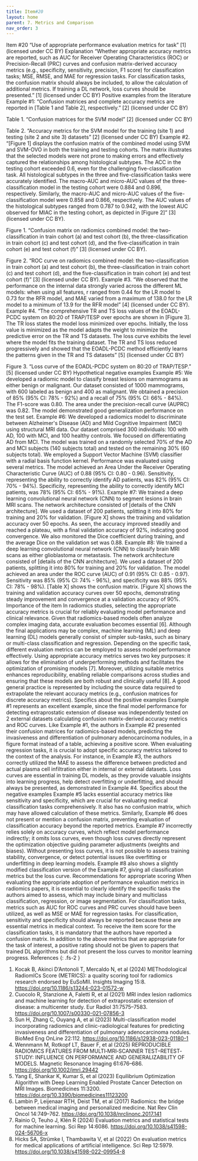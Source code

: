 ```yaml
---
title: Item#20
layout: home
parent: 7. Metrics and Comparison
nav_order: 3
---
```


Item #20
“Use of appropriate performance evaluation metrics for task” [1]  (licensed under CC BY)
Explanation
“Whether appropriate accuracy metrics are reported, such as AUC for Receiver Operating Characteristics (ROC) or Precision-Recall (PRC) curves and confusion matrix-derived accuracy metrics (e.g., specificity, sensitivity, precision, F1 score) for classification tasks; MSE, RMSE, and MAE for regression tasks. For classification tasks, the confusion matrix should always be included, to allow the calculation of additional metrics. If training a DL network, loss curves should be presented.” [1]  (licensed under CC BY)
Positive examples from the literature
Example #1: “Confusion matrices and complete accuracy metrics are reported in [Table 1 and Table 2], respectively.” [2] (licensed under CC BY)
 
Table 1. “Confusion matrices for the SVM model” [2] (licensed under CC BY)
 
Table 2. “Accuracy metrics for the SVM model for the training (site 1) and testing (site 2 and site 3) datasets” [2] (licensed under CC BY)
Example #2. “[Figure 1] displays the confusion matrix of the combined model using SVM and SVM-OVO in both the training and testing cohorts. The matrix illustrates that the selected models were not prone to making errors and effectively captured the relationships among histological subtypes. The ACC in the testing cohort exceeded 0.6, even for the challenging five-classification task. All histological subtypes in the three and five-classification tasks were accurately identified. The macro-AUC and micro-AUC values of the three-classification model in the testing cohort were 0.884 and 0.896, respectively. Similarly, the macro-AUC and micro-AUC values of the five-classification model were 0.858 and 0.866, respectively. The AUC values of the histological subtypes ranged from 0.787 to 0.942, with the lowest AUC observed for MIAC in the testing cohort, as depicted in [Figure 2]” [3] (licensed under CC BY).
 
Figure 1. “Confusion matrix on radiomics combined model: the two-classification in train cohort (a) and test cohort (b), the three-classification in train cohort (c) and test cohort (d), and the five-classification in train cohort (e) and test cohort (f)” [3] (licensed under CC BY).

 
Figure 2. “ROC curve on radiomics combined model: the two-classification in train cohort (a) and test cohort (b), the three-classification in train cohort (c) and test cohort (d), and the five-classification in train cohort (e) and test cohort (f)” [3] (licensed under CC BY).
Example #3. “We observed that the performance on the internal data strongly varied across the different ML models: when using all features, r ranged from 0.44 for the LR model to 0.73 for the RFR model, and MAE varied from a maximum of 138.0 for the LR model to a minimum of 13.9 for the RFR model” [4] (licensed under CC BY).
Example #4. “The comprehensive TR and TS loss values of the EOADL-PCDC system on 80:20 of TRAP/TESP over epochs are shown in [Figure 3]. The TR loss states the model loss minimized over epochs. Initially, the loss value is minimized as the model adapts the weight to minimize the predictive error on the TR and TS datasets. The loss curve exhibits the level where the model fits the training dataset. The TR and TS loss reduced progressively and showed that the EOADL-PCDC method efficiently learns the patterns given in the TR and TS datasets” [5] (licensed under CC BY)
 
Figure 3. “Loss curve of the EOADL-PCDC system on 80:20 of TRAP/TESP.” [5] (licensed under CC BY)
Hypothetical negative examples 
Example #5: We developed a radiomic model to classify breast lesions on mammograms as either benign or malignant. Our dataset consisted of 1000 mammograms, with 600 labeled as benign and 400 as malignant. We obtained a precision of 85% (95% CI: 78% - 92%) and a recall of 75% (95% CI: 66% - 84%). The F1-score was 0.80. The area under the precision-recall curve (AUPRC) was 0.82. The model demonstrated good generalization performance on the test set.
Example #6: We developed a radiomics model to discriminate between Alzheimer's Disease (AD) and Mild Cognitive Impairment (MCI) using structural MRI data. Our dataset comprised 300 individuals: 100 with AD, 100 with MCI, and 100 healthy controls. We focused on differentiating AD from MCI. The model was trained on a randomly selected 70% of the AD and MCI subjects (140 subjects total) and tested on the remaining 30% (60 subjects total). We employed a Support Vector Machine (SVM) classifier with a radial basis function kernel.
Performance was evaluated using several metrics. The model achieved an Area Under the Receiver Operating Characteristic Curve (AUC) of 0.88 (95% CI: 0.80 - 0.96). Sensitivity, representing the ability to correctly identify AD patients, was 82% (95% CI: 70% - 94%). Specificity, representing the ability to correctly identify MCI patients, was 78% (95% CI: 65% - 91%). 
Example #7: We trained a deep learning convolutional neural network (CNN) to segment lesions in brain MRI scans. The network architecture consisted of [details of the CNN architecture]. We used a dataset of 200 patients, splitting it into 80% for training and 20% for validation. [Figure X] shows the training and validation accuracy over 50 epochs. As seen, the accuracy improved steadily and reached a plateau, with a final validation accuracy of 92%, indicating good convergence. We also monitored the Dice coefficient during training, and the average Dice on the validation set was 0.88. 
Example #8: We trained a deep learning convolutional neural network (CNN) to classify brain MRI scans as either glioblastoma or metastasis. The network architecture consisted of [details of the CNN architecture]. We used a dataset of 200 patients, splitting it into 80% for training and 20% for validation. The model achieved an area under the ROC curve (AUC) of 0.91 (95% CI: 0.85 - 0.97). Sensitivity was 85% (95% CI: 74% - 96%), and specificity was 88% (95% CI: 78% - 98%). [Table X] shows the confusion matrix. [Figure X] shows the training and validation accuracy curves over 50 epochs, demonstrating steady improvement and convergence at a validation accuracy of 90%. 
Importance of the item
In radiomics studies, selecting the appropriate accuracy metrics is crucial for reliably evaluating model performance and clinical relevance. Given that radiomics-based models often analyze complex imaging data, accurate evaluation becomes essential [6]. Although the final applications may be complex, machine learning (ML) and deep learning (DL) models generally consist of simpler sub-tasks, such as binary or multi-class classification and regression. Depending on the specific task, different evaluation metrics can be employed to assess model performance effectively. Using appropriate accuracy metrics serves two key purposes: it allows for the elimination of underperforming methods and facilitates the optimization of promising models [7]. Moreover, utilizing suitable metrics enhances reproducibility, enabling reliable comparisons across studies and ensuring that these models are both robust and clinically useful [8]. A good general practice is represented by including the source data required to extrapolate the relevant accuracy metrics (e.g., confusion matrices for discrete accuracy metrics).
Specifics about the positive examples
Example #1 represents an excellent example, since the final model performance for detecting extraprostatic extension of disease was independently tested on 2 external datasets calculating confusion matrix-derived accuracy metrics and ROC curves. Like Example #1, the authors in Example #2 presented their confusion matrices for radiomics-based models, predicting the invasiveness and differentiation of pulmonary adenocarcinoma nodules, in a figure format instead of a table, achieving a positive score. When evaluating regression tasks, it is crucial to adopt specific accuracy metrics tailored to the context of the analysis. For instance, in Example #3, the authors correctly utilized the MAE to assess the difference between predicted and actual plasma cell infiltration either in internal or external datasets. Loss curves are essential in training DL models, as they provide valuable insights into learning progress, help detect overfitting or underfitting, and should always be presented, as demonstrated in Example #4.
Specifics about the negative examples
Example #5 lacks essential accuracy metrics like sensitivity and specificity, which are crucial for evaluating medical classification tasks comprehensively. It also has no confusion matrix, which may have allowed calculation of these metrics. Similarly, Example #6 does not present or mention a confusion matrix, preventing evaluation of classification accuracy beyond the reported metrics. Example #7 incorrectly relies solely on accuracy curves, which reflect model performance indirectly; it omits loss curves, even though loss curves directly represent the optimization objective guiding parameter adjustments (weights and biases). Without presenting loss curves, it is not possible to assess training stability, convergence, or detect potential issues like overfitting or underfitting in deep learning models. Example #8 also shows a slightly modified classification version of the Example #7, giving all classification metrics but the loss curve.
Recommendations for appropriate scoring
When evaluating the appropriate adoption of performance evaluation metrics in radiomics papers, it is essential to clearly identify the specific tasks the authors aimed to assess, which may include binary and multiclass classification, regression, or image segmentation. For classification tasks, metrics such as AUC for ROC curves and PRC curves should have been utilized, as well as MSE or MAE for regression tasks. For classification, sensitivity and specificity should always be reported because these are essential metrics in medical context.
To receive the item score for the classification tasks, it is mandatory that the authors have reported a confusion matrix.
In addition to the above metrics that are appropriate for the task of interest, a positive rating should not be given to papers that trained DL algorithms but did not present the loss curves to monitor learning progress.
References
{: .fs-2 }

1. 	Kocak B, Akinci D’Antonoli T, Mercaldo N, et al (2024) METhodological RadiomICs Score (METRICS): a quality scoring tool for radiomics research endorsed by EuSoMII. Insights Imaging 15:8. https://doi.org/10.1186/s13244-023-01572-w
2. 	Cuocolo R, Stanzione A, Faletti R, et al (2021) MRI index lesion radiomics and machine learning for detection of extraprostatic extension of disease: a multicenter study. Eur Radiol 31:7575–7583. https://doi.org/10.1007/s00330-021-07856-3
3. 	Sun H, Zhang C, Ouyang A, et al (2023) Multi-classification model incorporating radiomics and clinic-radiological features for predicting invasiveness and differentiation of pulmonary adenocarcinoma nodules. BioMed Eng OnLine 22:112. https://doi.org/10.1186/s12938-023-01180-1
4. 	Wennmann M, Rotkopf LT, Bauer F, et al (2025) REPRODUCIBLE RADIOMICS FEATURES FROM MULTI‐MRI‐SCANNER TEST–RETEST‐STUDY: INFLUENCE ON PERFORMANCE AND GENERALIZABILITY OF MODELS. Magnetic Resonance Imaging 61:676–686. https://doi.org/10.1002/jmri.29442
5. 	Yang E, Shankar K, Kumar S, et al (2023) Equilibrium Optimization Algorithm with Deep Learning Enabled Prostate Cancer Detection on MRI Images. Biomedicines 11:3200. https://doi.org/10.3390/biomedicines11123200
6. 	Lambin P, Leijenaar RTH, Deist TM, et al (2017) Radiomics: the bridge between medical imaging and personalized medicine. Nat Rev Clin Oncol 14:749–762. https://doi.org/10.1038/nrclinonc.2017.141
7. 	Rainio O, Teuho J, Klén R (2024) Evaluation metrics and statistical tests for machine learning. Sci Rep 14:6086. https://doi.org/10.1038/s41598-024-56706-x
8. 	Hicks SA, Strümke I, Thambawita V, et al (2022) On evaluation metrics for medical applications of artificial intelligence. Sci Rep 12:5979. https://doi.org/10.1038/s41598-022-09954-8





